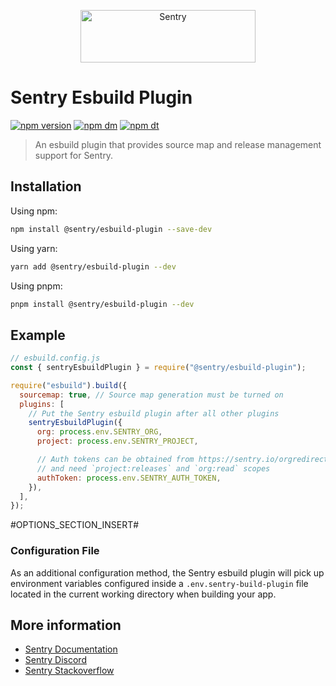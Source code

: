 <p align="center">
  <a href="https://sentry.io/?utm_source=github&utm_medium=logo" target="_blank">
    <img src="https://sentry-brand.storage.googleapis.com/sentry-wordmark-dark-280x84.png" alt="Sentry" width="280" height="84">
  </a>
</p>

# Sentry Esbuild Plugin

[![npm version](https://img.shields.io/npm/v/@sentry/esbuild-plugin.svg)](https://www.npmjs.com/package/@sentry/esbuild-plugin)
[![npm dm](https://img.shields.io/npm/dm/@sentry/esbuild-plugin.svg)](https://www.npmjs.com/package/@sentry/esbuild-plugin)
[![npm dt](https://img.shields.io/npm/dt/@sentry/esbuild-plugin.svg)](https://www.npmjs.com/package/@sentry/esbuild-plugin)

> An esbuild plugin that provides source map and release management support for Sentry.

## Installation

Using npm:

```bash
npm install @sentry/esbuild-plugin --save-dev
```

Using yarn:

```bash
yarn add @sentry/esbuild-plugin --dev
```

Using pnpm:

```bash
pnpm install @sentry/esbuild-plugin --dev
```

## Example

```js
// esbuild.config.js
const { sentryEsbuildPlugin } = require("@sentry/esbuild-plugin");

require("esbuild").build({
  sourcemap: true, // Source map generation must be turned on
  plugins: [
    // Put the Sentry esbuild plugin after all other plugins
    sentryEsbuildPlugin({
      org: process.env.SENTRY_ORG,
      project: process.env.SENTRY_PROJECT,

      // Auth tokens can be obtained from https://sentry.io/orgredirect/organizations/:orgslug/settings/auth-tokens/
      // and need `project:releases` and `org:read` scopes
      authToken: process.env.SENTRY_AUTH_TOKEN,
    }),
  ],
});
```

#OPTIONS_SECTION_INSERT#

### Configuration File

As an additional configuration method, the Sentry esbuild plugin will pick up environment variables configured inside a `.env.sentry-build-plugin` file located in the current working directory when building your app.

## More information

- [Sentry Documentation](https://docs.sentry.io/quickstart/)
- [Sentry Discord](https://discord.gg/Ww9hbqr)
- [Sentry Stackoverflow](http://stackoverflow.com/questions/tagged/sentry)
